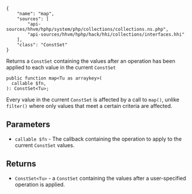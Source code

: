 ``` yamlmeta
{
    "name": "map",
    "sources": [
        "api-sources/hhvm/hphp/system/php/collections/collections.ns.php",
        "api-sources/hhvm/hphp/hack/hhi/collections/interfaces.hhi"
    ],
    "class": "ConstSet"
}
```




Returns a ` ConstSet ` containing the values after an operation has been
applied to each value in the current `` ConstSet ``




``` Hack
public function map<Tu as arraykey>(
  callable $fn,
): ConstSet<Tu>;
```




Every value in the current ` ConstSet ` is affected by a call to `` map() ``,
unlike ``` filter() ``` where only values that meet a certain criteria are
affected.




## Parameters




+ ` callable $fn ` - The callback containing the operation to apply to the
  current `` ConstSet `` values.




## Returns




* ` ConstSet<Tu> ` - a `` ConstSet `` containing the values after a user-specified
  operation is applied.
<!-- HHAPIDOC -->
